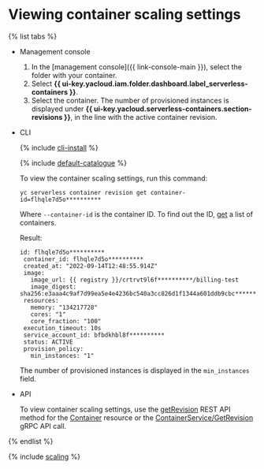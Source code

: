# Viewing container scaling settings

{% list tabs %}

- Management console

   1. In the [management console]({{ link-console-main }}), select the folder with your container.
   1. Select **{{ ui-key.yacloud.iam.folder.dashboard.label_serverless-containers }}**.
   1. Select the container. The number of provisioned instances is displayed under **{{ ui-key.yacloud.serverless-containers.section-revisions }}**, in the line with the active container revision.

- CLI

   {% include [cli-install](../../_includes/cli-install.md) %}

   {% include [default-catalogue](../../_includes/default-catalogue.md) %}

   To view the container scaling settings, run this command:

   ```
   yc serverless container revision get container-id=flhqle7d5o**********
   ```

   Where `--container-id` is the container ID. To find out the ID, [get](list.md) a list of containers.

   Result:

   ```
   id: flhqle7d5o**********
   	container_id: flhqle7d5o**********
   	created_at: "2022-09-14T12:48:55.914Z"
   	image:
   	  image_url: {{ registry }}/crtrvt9l6f**********/billing-test
   	  image_digest: sha256:e3aaa4c9af7d99ea5e4e4236bc540a3cc826d1f1344a601ddb9cbc**********
   	resources:
   	  memory: "134217728"
   	  cores: "1"
   	  core_fraction: "100"
   	execution_timeout: 10s
   	service_account_id: bfbdkhbl8f**********
   	status: ACTIVE
   	provision_policy:
   	  min_instances: "1"
   ```

   The number of provisioned instances is displayed in the `min_instances` field.

- API

   To view container scaling settings, use the [getRevision](../containers/api-ref/Container/getRevision.md) REST API method for the [Container](../containers/api-ref/Container/index.md) resource or the [ContainerService/GetRevision](../containers/api-ref/grpc/container_service.md#GetRevision) gRPC API call.

{% endlist %}

{% include [scaling](../../_includes/serverless-containers/see-also-scaling.md) %}